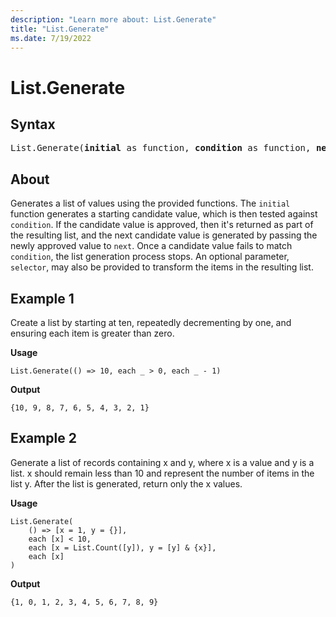 ```yaml
---
description: "Learn more about: List.Generate"
title: "List.Generate"
ms.date: 7/19/2022
---
```

# List.Generate
  
## Syntax

<pre>
List.Generate(<b>initial</b> as function, <b>condition</b> as function, <b>next</b> as function, optional <b>selector</b> as nullable function) as list
</pre>

## About

Generates a list of values using the provided functions. The `initial` function generates a starting candidate value, which is then tested against `condition`. If the candidate value is approved, then it's returned as part of the resulting list, and the next candidate value is generated by passing the newly approved value to `next`. Once a candidate value fails to match `condition`, the list generation process stops. An optional parameter, `selector`, may also be provided to transform the items in the resulting list.

## Example 1

Create a list by starting at ten, repeatedly decrementing by one, and ensuring each item is greater than zero.

**Usage**

```powerquery-m
List.Generate(() => 10, each _ > 0, each _ - 1)
```

**Output**

`{10, 9, 8, 7, 6, 5, 4, 3, 2, 1}`

## Example 2

Generate a list of records containing x and y, where x is a value and y is a list. x should remain less than 10 and represent the number of items in the list y. After the list is generated, return only the x values.

**Usage**

```powerquery-m
List.Generate(
    () => [x = 1, y = {}],
    each [x] < 10,
    each [x = List.Count([y]), y = [y] & {x}],
    each [x]
)
```

**Output**

`{1, 0, 1, 2, 3, 4, 5, 6, 7, 8, 9}`
